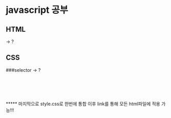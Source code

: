 # javascript 공부


## HTML



<!dochtml>  -> ?
<html>
  <head>
    <meta charset="uft-8">
  </head>
  <body>
  
  </body>
</html>



## CSS

###selector -> ?
<pre>
<code>
<style>
  a {
    border
    margin
    padding
    contents
    font-size
    color
  }
  #grid{
    display: block or inline;
    grid-templates-column?: -> ?
  }
  .asd{
  
  이게 id? 였나?
  }
  
</style>
</code>
</pre>
*****
마지막으로 style.css로 한번에 통합   
이후 link를 통해 모든 html파일에 적용 가능!!!
